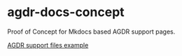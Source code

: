 # agdr-docs-concept
Proof of Concept for Mkdocs based AGDR support pages.

[AGDR support files example](https://nesi.github.io/agdr-docs-concept/docs/index.md)
